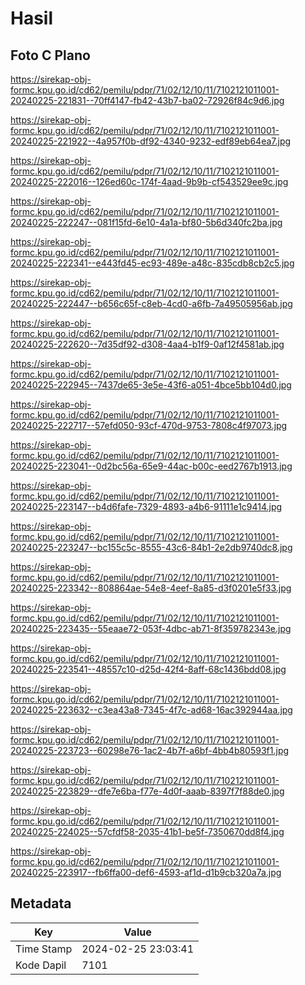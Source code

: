 # Hasil

## Foto C Plano

https://sirekap-obj-formc.kpu.go.id/cd62/pemilu/pdpr/71/02/12/10/11/7102121011001-20240225-221831--70ff4147-fb42-43b7-ba02-72926f84c9d6.jpg

https://sirekap-obj-formc.kpu.go.id/cd62/pemilu/pdpr/71/02/12/10/11/7102121011001-20240225-221922--4a957f0b-df92-4340-9232-edf89eb64ea7.jpg

https://sirekap-obj-formc.kpu.go.id/cd62/pemilu/pdpr/71/02/12/10/11/7102121011001-20240225-222016--126ed60c-174f-4aad-9b9b-cf543529ee9c.jpg

https://sirekap-obj-formc.kpu.go.id/cd62/pemilu/pdpr/71/02/12/10/11/7102121011001-20240225-222247--081f15fd-6e10-4a1a-bf80-5b6d340fc2ba.jpg

https://sirekap-obj-formc.kpu.go.id/cd62/pemilu/pdpr/71/02/12/10/11/7102121011001-20240225-222341--e443fd45-ec93-489e-a48c-835cdb8cb2c5.jpg

https://sirekap-obj-formc.kpu.go.id/cd62/pemilu/pdpr/71/02/12/10/11/7102121011001-20240225-222447--b656c65f-c8eb-4cd0-a6fb-7a49505956ab.jpg

https://sirekap-obj-formc.kpu.go.id/cd62/pemilu/pdpr/71/02/12/10/11/7102121011001-20240225-222620--7d35df92-d308-4aa4-b1f9-0af12f4581ab.jpg

https://sirekap-obj-formc.kpu.go.id/cd62/pemilu/pdpr/71/02/12/10/11/7102121011001-20240225-222945--7437de65-3e5e-43f6-a051-4bce5bb104d0.jpg

https://sirekap-obj-formc.kpu.go.id/cd62/pemilu/pdpr/71/02/12/10/11/7102121011001-20240225-222717--57efd050-93cf-470d-9753-7808c4f97073.jpg

https://sirekap-obj-formc.kpu.go.id/cd62/pemilu/pdpr/71/02/12/10/11/7102121011001-20240225-223041--0d2bc56a-65e9-44ac-b00c-eed2767b1913.jpg

https://sirekap-obj-formc.kpu.go.id/cd62/pemilu/pdpr/71/02/12/10/11/7102121011001-20240225-223147--b4d6fafe-7329-4893-a4b6-91111e1c9414.jpg

https://sirekap-obj-formc.kpu.go.id/cd62/pemilu/pdpr/71/02/12/10/11/7102121011001-20240225-223247--bc155c5c-8555-43c6-84b1-2e2db9740dc8.jpg

https://sirekap-obj-formc.kpu.go.id/cd62/pemilu/pdpr/71/02/12/10/11/7102121011001-20240225-223342--808864ae-54e8-4eef-8a85-d3f0201e5f33.jpg

https://sirekap-obj-formc.kpu.go.id/cd62/pemilu/pdpr/71/02/12/10/11/7102121011001-20240225-223435--55eaae72-053f-4dbc-ab71-8f359782343e.jpg

https://sirekap-obj-formc.kpu.go.id/cd62/pemilu/pdpr/71/02/12/10/11/7102121011001-20240225-223541--48557c10-d25d-42f4-8aff-68c1436bdd08.jpg

https://sirekap-obj-formc.kpu.go.id/cd62/pemilu/pdpr/71/02/12/10/11/7102121011001-20240225-223632--c3ea43a8-7345-4f7c-ad68-16ac392944aa.jpg

https://sirekap-obj-formc.kpu.go.id/cd62/pemilu/pdpr/71/02/12/10/11/7102121011001-20240225-223723--60298e76-1ac2-4b7f-a6bf-4bb4b80593f1.jpg

https://sirekap-obj-formc.kpu.go.id/cd62/pemilu/pdpr/71/02/12/10/11/7102121011001-20240225-223829--dfe7e6ba-f77e-4d0f-aaab-8397f7f88de0.jpg

https://sirekap-obj-formc.kpu.go.id/cd62/pemilu/pdpr/71/02/12/10/11/7102121011001-20240225-224025--57cfdf58-2035-41b1-be5f-7350670dd8f4.jpg

https://sirekap-obj-formc.kpu.go.id/cd62/pemilu/pdpr/71/02/12/10/11/7102121011001-20240225-223917--fb6ffa00-def6-4593-af1d-d1b9cb320a7a.jpg


## Metadata

| Key        | Value               |
| ---------- | ------------------- |
| Time Stamp | 2024-02-25 23:03:41 |
| Kode Dapil | 7101                |



